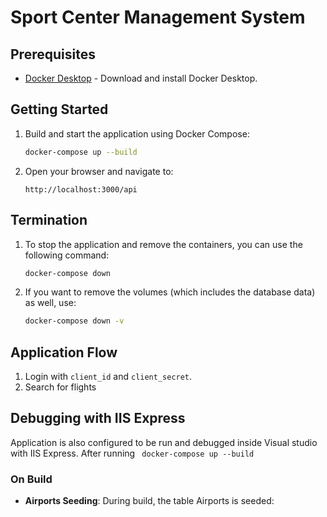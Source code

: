 # Sport Center Management System

## Prerequisites

- [Docker Desktop](https://www.docker.com/products/docker-desktop) - Download and install Docker Desktop.

## Getting Started

1. Build and start the application using Docker Compose:

   ```bash
   docker-compose up --build
   ```

2. Open your browser and navigate to:

   ```
   http://localhost:3000/api
   ```

## Termination

1. To stop the application and remove the containers, you can use the following command:

   ```bash
   docker-compose down
   ```

2. If you want to remove the volumes (which includes the database data) as well, use:

   ```bash
   docker-compose down -v
   ```

## Application Flow
1. Login with ```client_id``` and ```client_secret```.
2. Search for flights


## Debugging with IIS Express
Application is also configured to be run and debugged inside Visual studio with IIS Express.
After running ``` docker-compose up --build```

### On Build

- **Airports Seeding**: During build, the table Airports is seeded:
